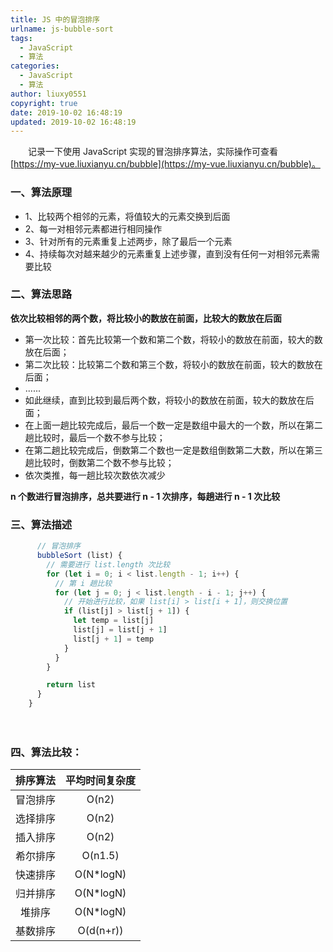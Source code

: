 ```yaml
---
title: JS 中的冒泡排序
urlname: js-bubble-sort
tags:
  - JavaScript
  - 算法
categories:
  - JavaScript
  - 算法
author: liuxy0551
copyright: true
date: 2019-10-02 16:48:19
updated: 2019-10-02 16:48:19
---
```



　　记录一下使用 JavaScript 实现的冒泡排序算法，实际操作可查看 [https://my-vue.liuxianyu.cn/bubble](https://my-vue.liuxianyu.cn/bubble)。
<!--more-->


### 一、算法原理

- 1、比较两个相邻的元素，将值较大的元素交换到后面
- 2、每一对相邻元素都进行相同操作
- 3、针对所有的元素重复上述两步，除了最后一个元素
- 4、持续每次对越来越少的元素重复上述步骤，直到没有任何一对相邻元素需要比较


### 二、算法思路

**依次比较相邻的两个数，将比较小的数放在前面，比较大的数放在后面**
- 第一次比较：首先比较第一个数和第二个数，将较小的数放在前面，较大的数放在后面；
- 第二次比较：比较第二个数和第三个数，将较小的数放在前面，较大的数放在后面；
- ......
- 如此继续，直到比较到最后两个数，将较小的数放在前面，较大的数放在后面；
- 在上面一趟比较完成后，最后一个数一定是数组中最大的一个数，所以在第二趟比较时，最后一个数不参与比较；
- 在第二趟比较完成后，倒数第二个数也一定是数组倒数第二大数，所以在第三趟比较时，倒数第二个数不参与比较；
- 依次类推，每一趟比较次数依次减少

**n 个数进行冒泡排序，总共要进行 n - 1 次排序，每趟进行 n - 1 次比较**


### 三、算法描述

``` javascript
      // 冒泡排序
      bubbleSort (list) {
        // 需要进行 list.length 次比较
        for (let i = 0; i < list.length - 1; i++) {
          // 第 i 趟比较
          for (let j = 0; j < list.length - i - 1; j++) {
            // 开始进行比较，如果 list[i] > list[i + 1]，则交换位置
            if (list[j] > list[j + 1]) {
              let temp = list[j]
              list[j] = list[j + 1]
              list[j + 1] = temp
            }
          }
        }

        return list
      }
    }
```
　　

### 四、算法比较：

| 排序算法 | 平均时间复杂度 |
| :---: | :---: |
| 冒泡排序 | O(n2) |
| 选择排序 | O(n2) |
| 插入排序 | O(n2) |
| 希尔排序 | O(n1.5) |
| 快速排序 | O(N*logN) |
| 归并排序 | O(N*logN) |
| 堆排序 | O(N*logN) |
| 基数排序 | O(d(n+r)) |
